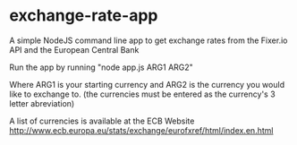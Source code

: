 # exchange-rate-app
A simple NodeJS command line app to get exchange rates from the Fixer.io API and the European Central Bank


Run the app by running "node app.js ARG1 ARG2"

Where ARG1 is your starting currency and ARG2 is the currency you would like to exchange to. (the currencies must be entered as the currency's 3 letter abreviation)


A list of currencies is available at the ECB Website http://www.ecb.europa.eu/stats/exchange/eurofxref/html/index.en.html
